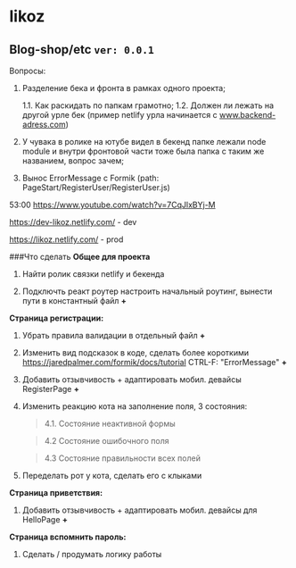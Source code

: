 # likoz
## Blog-shop/etc `ver: 0.0.1`

Вопросы:
1.  Разделение бека и фронта в рамках одного проекта;

    1.1. Как раскидать по папкам грамотно;
    1.2. Должен ли лежать на другой урле бек (пример netlify урла начинается с www.backend-adress.com)
    
2. У чувака в ролике на ютубе видел в бекенд папке лежали node module и внутри фронтовой части тоже была папка с таким же названием, вопрос зачем;

3. Вынос ErrorMessage с Formik (path: PageStart/RegisterUser/RegisterUser.js)

53:00 https://www.youtube.com/watch?v=7CqJlxBYj-M


https://dev-likoz.netlify.com/ - dev

https://likoz.netlify.com/ - prod



###Что сделать
**Общее для проекта**
1. Найти ролик связки netlify и бекенда

2. Подключть реакт роутер настроить начальный роутинг, вынести пути в константный файл **+**

**Страница регистрации:**

1. Убрать правила валидации в отдельный файл **+**

2. Изменить вид подсказок в коде, сделать более короткими
https://jaredpalmer.com/formik/docs/tutorial CTRL-F: "ErrorMessage" **+**

3. Добавить отзывчивость + адаптировать мобил. девайсы RegisterPage **+**

4. Изменить реакцию кота на заполнение поля, 3 состояния: 
    >4.1. Состояние неактивной формы
    
    >4.2  Состояние ошибочного поля
    
    >4.3  Состояние правильности всех полей
    
5. Переделать рот у кота, сделать его с клыками


**Страница приветствия:**

1. Добавить отзывчивость + адаптировать мобил. девайсы для HelloPage **+**


**Страница вспомнить пароль:**
1. Сделать / продумать логику работы